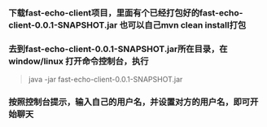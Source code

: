 ### 下载fast-echo-client项目，里面有个已经打包好的fast-echo-client-0.0.1-SNAPSHOT.jar  也可以自己mvn clean install打包

### 去到fast-echo-client-0.0.1-SNAPSHOT.jar所在目录，在window/linux 打开命令控制台，执行
>java -jar fast-echo-client-0.0.1-SNAPSHOT.jar  

### 按照控制台提示，输入自己的用户名，并设置对方的用户名，即可开始聊天
